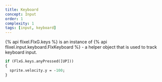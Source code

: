 ```yaml
---
title: Keyboard
concept: Input
order: 1
complexity: 1
tags: [input, keyboard]
---
```

{% api flixel.FlxG.keys %} is an instance of {% api flixel.input.keyboard.FlxKeyboard %} - a helper object that is used to track keyboard input.


```haxe
if (FlxG.keys.anyPressed([UP]))
{
  sprite.velocity.y = -100;
}
```
